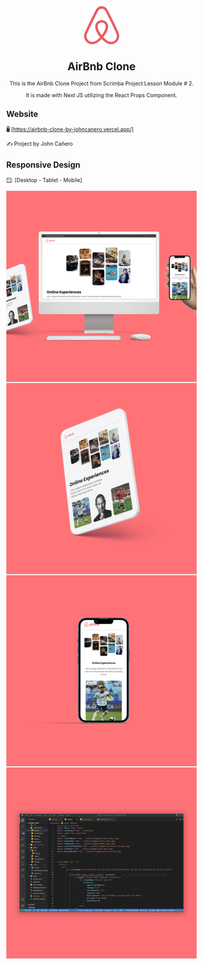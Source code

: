 <!-- markdownlint-configure-file {
  "MD013": {
    "code_blocks": false,
    "tables": false
  },
  "MD033": false,
  "MD041": false
} -->

<div align="center">
  <a href="https://airbnb-clone-by-johncanero.vercel.app/" target="_blank">
    <img alt="airbnb-clone" height="100" src="./public/airbnbFavicon.png"/>
  </a>
</div>

<div align="center">

# AirBnb Clone

This is the AirBnb Clone Project from Scrimba Project Lesson Module # 2.

It is made with Next JS utilizing the React Props Component.

</div>

## Website

🖥️ [https://airbnb-clone-by-johncanero.vercel.app/]

✍️ Project by John Cañero

## Responsive Design

🪟: [Desktop - Tablet - Mobile]

![Desktop View - AirBnb Clone](./public/images/responsive/desktopView.jpg)
![Tablet View - AirBnb Clone](./public/images/responsive/tabletView.jpg)
![Mobile View - AirBnb Clone](./public/images/responsive/mobileView.jpg)
![Code View - AirBnb Clone](./public/images/responsive/codeView.jpg)
